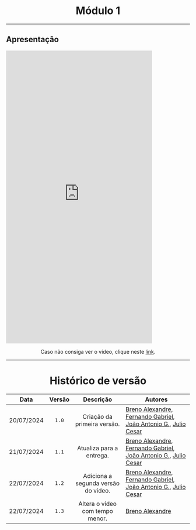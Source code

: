 <center>

# Módulo 1

</center>

---

## Apresentação

<iframe width="400" height="800" src="https://www.youtube-nocookie.com/embed/CGi_Lfw0Z5g?si=6360x47qhgjzhBVq" title="Prison Trading - Módulo 1 - Versão 2" frameborder="0" allow="accelerometer; autoplay; clipboard-write; encrypted-media; gyroscope; picture-in-picture; web-share" referrerpolicy="strict-origin-when-cross-origin" allowfullscreen></iframe>

<center>

Caso não consiga ver o vídeo, clique neste [link](https://www.youtube.com/watch?v=CGi_Lfw0Z5g).

</center>


---
<center>

# Histórico de versão

</center>

<div style="margin: 0 auto; width: fit-content;">

|    Data    | Versão |          Descrição                  | Autores                                                                                                                                                                                                 |
|:----------:|:------:|:-----------------------------------:|---------------------------------------------------------------------------------------------------------------------------------------------------------------------------------------------------------|
| 20/07/2024 | `1.0`  | Criação da primeira versão.         | [Breno Alexandre](https://github.com/brenoalexandre0), [Fernando Gabriel](https://github.com/show-dawn), [João Antonio G.](https://github.com/joaoseisei),  [Julio Cesar](https://github.com/julio1099) |
| 21/07/2024 | `1.1`  | Atualiza para a entrega.            | [Breno Alexandre](https://github.com/brenoalexandre0), [Fernando Gabriel](https://github.com/show-dawn), [João Antonio G.](https://github.com/joaoseisei),  [Julio Cesar](https://github.com/julio1099) |
| 22/07/2024 | `1.2`  | Adiciona a segunda versão do vídeo. | [Breno Alexandre](https://github.com/brenoalexandre0), [Fernando Gabriel](https://github.com/show-dawn), [João Antonio G.](https://github.com/joaoseisei),  [Julio Cesar](https://github.com/julio1099) |
| 22/07/2024 | `1.3`  | Altera o vídeo com tempo menor.     | [Breno Alexandre](https://github.com/brenoalexandre0)                                                                                                                                                   |

</div>
